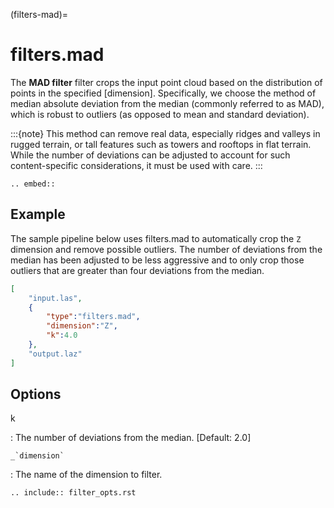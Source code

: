 (filters-mad)=

# filters.mad

The **MAD filter** filter crops the input point cloud based on
the distribution of points in the specified [dimension]. Specifically, we choose
the method of median absolute deviation from the median (commonly referred to
as
MAD), which is robust to outliers (as opposed to mean and standard deviation).

:::{note}
This method can remove real data, especially ridges and valleys in rugged
terrain, or tall features such as towers and rooftops in flat terrain. While
the number of deviations can be adjusted to account for such content-specific
considerations, it must be used with care.
:::

```{eval-rst}
.. embed::
```

## Example

The sample pipeline below uses filters.mad to automatically crop the `Z`
dimension and remove possible outliers. The number of deviations from the
median has been adjusted to be less aggressive and to only crop those outliers
that are greater than four deviations from the median.

```json
[
    "input.las",
    {
        "type":"filters.mad",
        "dimension":"Z",
        "k":4.0
    },
    "output.laz"
]
```

## Options

k

: The number of deviations from the median. \[Default: 2.0\]

`` _`dimension` ``

: The name of the dimension to filter.

```{eval-rst}
.. include:: filter_opts.rst
```
